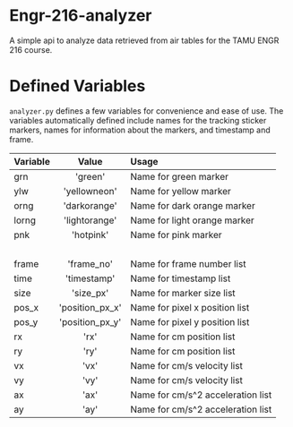 # Engr-216-analyzer
A simple api to analyze data retrieved from air tables for the TAMU ENGR 216 course. 

# Defined Variables 
`analyzer.py` defines a few variables for convenience and ease of use.
The variables automatically defined include names for the tracking sticker
markers, names for information about the markers, and timestamp and frame.

| Variable | Value | Usage |
| :-- | :-: | :-- |
| grn | 'green' | Name for green marker|
| ylw | 'yellowneon' | Name for yellow marker |
| orng | 'darkorange' | Name for dark orange marker |
| lorng | 'lightorange' | Name for light orange marker |
| pnk | 'hotpink' | Name for pink marker |
| &nbsp; | &nbsp; | &nbsp; |
| frame | 'frame_no' | Name for frame number list |
| time | 'timestamp' | Name for timestamp list |
| size | 'size_px' | Name for marker size list |
| pos_x | 'position_px_x' | Name for pixel x position list |
| pos_y | 'position_px_y' | Name for pixel y position list |
| rx | 'rx' | Name for cm position list| 
| ry | 'ry' | Name for cm position list |
| vx | 'vx' | Name for cm/s velocity list |
| vy | 'vy' | Name for cm/s velocity list |
| ax | 'ax' | Name for cm/s^2 acceleration list |
| ay | 'ay' | Name for cm/s^2 acceleration list |
